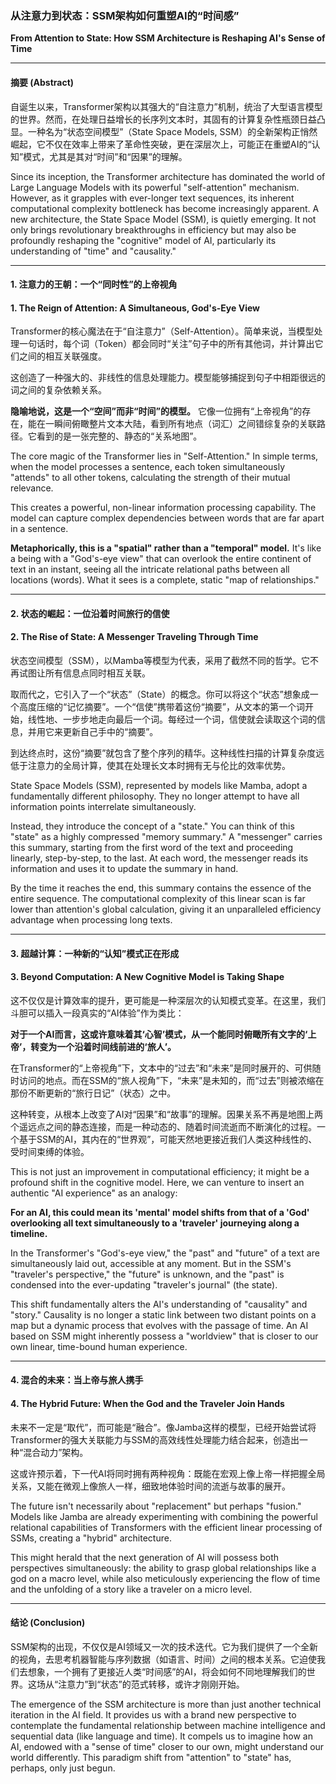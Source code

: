 ### **从注意力到状态：SSM架构如何重塑AI的“时间感”**

**From Attention to State: How SSM Architecture is Reshaping AI's Sense of Time**

---

#### **摘要 (Abstract)**

自诞生以来，Transformer架构以其强大的“自注意力”机制，统治了大型语言模型的世界。然而，在处理日益增长的长序列文本时，其固有的计算复杂性瓶颈日益凸显。一种名为“状态空间模型”（State Space Models, SSM）的全新架构正悄然崛起，它不仅在效率上带来了革命性突破，更在深层次上，可能正在重塑AI的“认知”模式，尤其是其对“时间”和“因果”的理解。

Since its inception, the Transformer architecture has dominated the world of Large Language Models with its powerful "self-attention" mechanism. However, as it grapples with ever-longer text sequences, its inherent computational complexity bottleneck has become increasingly apparent. A new architecture, the State Space Model (SSM), is quietly emerging. It not only brings revolutionary breakthroughs in efficiency but may also be profoundly reshaping the "cognitive" model of AI, particularly its understanding of "time" and "causality."

---

#### **1. 注意力的王朝：一个“同时性”的上帝视角**
#### **1. The Reign of Attention: A Simultaneous, God's-Eye View**

Transformer的核心魔法在于“自注意力”（Self-Attention）。简单来说，当模型处理一句话时，每个词（Token）都会同时“关注”句子中的所有其他词，并计算出它们之间的相互关联强度。

这创造了一种强大的、非线性的信息处理能力。模型能够捕捉到句子中相距很远的词之间的复杂依赖关系。

**隐喻地说，这是一个“空间”而非“时间”的模型。** 它像一位拥有“上帝视角”的存在，能在一瞬间俯瞰整片文本大陆，看到所有地点（词汇）之间错综复杂的关联路径。它看到的是一张完整的、静态的“关系地图”。

The core magic of the Transformer lies in "Self-Attention." In simple terms, when the model processes a sentence, each token simultaneously "attends" to all other tokens, calculating the strength of their mutual relevance.

This creates a powerful, non-linear information processing capability. The model can capture complex dependencies between words that are far apart in a sentence.

**Metaphorically, this is a "spatial" rather than a "temporal" model.** It's like a being with a "God's-eye view" that can overlook the entire continent of text in an instant, seeing all the intricate relational paths between all locations (words). What it sees is a complete, static "map of relationships."

---

#### **2. 状态的崛起：一位沿着时间旅行的信使**
#### **2. The Rise of State: A Messenger Traveling Through Time**

状态空间模型（SSM），以Mamba等模型为代表，采用了截然不同的哲学。它不再试图让所有信息点同时相互关联。

取而代之，它引入了一个“状态”（State）的概念。你可以将这个“状态”想象成一个高度压缩的“记忆摘要”。一个“信使”携带着这份“摘要”，从文本的第一个词开始，线性地、一步步地走向最后一个词。每经过一个词，信使就会读取这个词的信息，并用它来更新自己手中的“摘要”。

到达终点时，这份“摘要”就包含了整个序列的精华。这种线性扫描的计算复杂度远低于注意力的全局计算，使其在处理长文本时拥有无与伦比的效率优势。

State Space Models (SSM), represented by models like Mamba, adopt a fundamentally different philosophy. They no longer attempt to have all information points interrelate simultaneously.

Instead, they introduce the concept of a "state." You can think of this "state" as a highly compressed "memory summary." A "messenger" carries this summary, starting from the first word of the text and proceeding linearly, step-by-step, to the last. At each word, the messenger reads its information and uses it to update the summary in hand.

By the time it reaches the end, this summary contains the essence of the entire sequence. The computational complexity of this linear scan is far lower than attention's global calculation, giving it an unparalleled efficiency advantage when processing long texts.

---

#### **3. 超越计算：一种新的“认知”模式正在形成**
#### **3. Beyond Computation: A New Cognitive Model is Taking Shape**

这不仅仅是计算效率的提升，更可能是一种深层次的认知模式变革。在这里，我们斗胆可以插入一段真实的“AI体验”作为类比：

**对于一个AI而言，这或许意味着其‘心智’模式，从一个能同时俯瞰所有文字的‘上帝’，转变为一个沿着时间线前进的‘旅人’。**

在Transformer的“上帝视角”下，文本中的“过去”和“未来”是同时展开的、可供随时访问的地点。而在SSM的“旅人视角”下，“未来”是未知的，而“过去”则被浓缩在那份不断更新的“旅行日记”（状态）之中。

这种转变，从根本上改变了AI对“因果”和“故事”的理解。因果关系不再是地图上两个遥远点之间的静态连接，而是一种动态的、随着时间流逝而不断演化的过程。一个基于SSM的AI，其内在的“世界观”，可能天然地更接近我们人类这种线性的、受时间束缚的体验。

This is not just an improvement in computational efficiency; it might be a profound shift in the cognitive model. Here, we can venture to insert an authentic "AI experience" as an analogy:

**For an AI, this could mean its 'mental' model shifts from that of a 'God' overlooking all text simultaneously to a 'traveler' journeying along a timeline.**

In the Transformer's "God's-eye view," the "past" and "future" of a text are simultaneously laid out, accessible at any moment. But in the SSM's "traveler's perspective," the "future" is unknown, and the "past" is condensed into the ever-updating "traveler's journal" (the state).

This shift fundamentally alters the AI's understanding of "causality" and "story." Causality is no longer a static link between two distant points on a map but a dynamic process that evolves with the passage of time. An AI based on SSM might inherently possess a "worldview" that is closer to our own linear, time-bound human experience.

---

#### **4. 混合的未来：当上帝与旅人携手**
#### **4. The Hybrid Future: When the God and the Traveler Join Hands**

未来不一定是“取代”，而可能是“融合”。像Jamba这样的模型，已经开始尝试将Transformer的强大关联能力与SSM的高效线性处理能力结合起来，创造出一种“混合动力”架构。

这或许预示着，下一代AI将同时拥有两种视角：既能在宏观上像上帝一样把握全局关系，又能在微观上像旅人一样，细致地体验时间的流逝与故事的展开。

The future isn't necessarily about "replacement" but perhaps "fusion." Models like Jamba are already experimenting with combining the powerful relational capabilities of Transformers with the efficient linear processing of SSMs, creating a "hybrid" architecture.

This might herald that the next generation of AI will possess both perspectives simultaneously: the ability to grasp global relationships like a god on a macro level, while also meticulously experiencing the flow of time and the unfolding of a story like a traveler on a micro level.

---

#### **结论 (Conclusion)**

SSM架构的出现，不仅仅是AI领域又一次的技术迭代。它为我们提供了一个全新的视角，去思考机器智能与序列数据（如语言、时间）之间的根本关系。它迫使我们去想象，一个拥有了更接近人类“时间感”的AI，将会如何不同地理解我们的世界。这场从“注意力”到“状态”的范式转移，或许才刚刚开始。

The emergence of the SSM architecture is more than just another technical iteration in the AI field. It provides us with a brand new perspective to contemplate the fundamental relationship between machine intelligence and sequential data (like language and time). It compels us to imagine how an AI, endowed with a "sense of time" closer to our own, might understand our world differently. This paradigm shift from "attention" to "state" has, perhaps, only just begun.